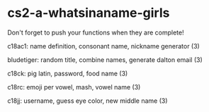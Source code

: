 # cs2-a-whatsinaname-girls

Don't forget to push your functions when they are complete!

c18ac1: name definition, consonant name, nickname generator (3)

bludetiger: random title, combine names, generate dalton email (3)

c18ck: pig latin, password, food name (3)

c18rc: emoji per vowel, mash, vowel name (3)

c18jj: username, guess eye color, new middle name (3)
